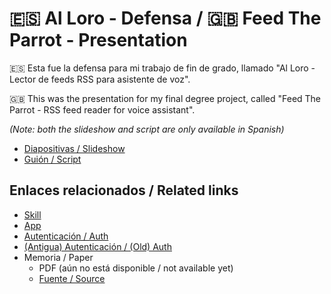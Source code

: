 # :es: Al Loro - Defensa / :uk: Feed The Parrot - Presentation

:es: Esta fue la defensa para mi trabajo de fin de grado, llamado "Al Loro - Lector de feeds RSS para asistente de voz".

:uk: This was the presentation for my final degree project, called "Feed The Parrot - RSS feed reader for voice assistant".

*(Note: both the slideshow and script are only available in Spanish)*

- [Diapositivas / Slideshow](defensa.pdf)
- [Guión / Script](script.md)


## Enlaces relacionados / Related links

- [Skill](https://github.com/algono/FeedTheParrot-RSS)
- [App](https://github.com/algono/feed_the_parrot_app)
- [Autenticación / Auth](https://github.com/algono/feed-the-parrot-auth)
- [(Antigua) Autenticación / (Old) Auth](https://github.com/algono/feed-the-parrot-auth-old)
- Memoria / Paper
  - PDF (aún no está disponible / not available yet)
  - [Fuente / Source](https://github.com/algono/feed-the-parrot-memoria)
